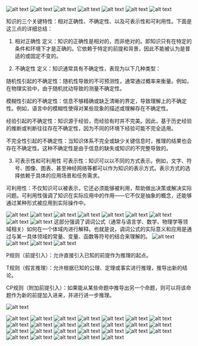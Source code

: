 ![alt text](img/image-4.png)
![alt text](img/image-5.png)
![alt text](img/image-7.png)
![alt text](img/image-6.png)
![alt text](img/image-8.png)
![alt text](img/image-9.png)
![alt text](img/image-10.png)

知识的三个关键特性：相对正确性、不确定性、以及可表示性和可利用性。下面是这三点的详细总结：

1. 相对正确性
定义：知识的正确性是相对的，而非绝对的。即知识只有在特定的条件和环境下才是正确的。它依赖于特定的前提和背景，因此不能被认为是普适的或固定不变的。


2. 不确定性
定义：知识通常具有不确定性，表现为以下几种类型：

随机性引起的不确定性：随机性导致的不可预测性，通常通过概率来衡量。例如，在物理实验中，由于随机扰动导致的测量不确定性。

模糊性引起的不确定性：信息不够精确或缺乏清晰的界定，导致理解上的不确定性。例如，语言中的模糊性使得对某些现象的描述或理解存在不确定性。

经验引起的不确定性：知识源于经验，而经验有时并不完美。因此，基于历史经验的推断或判断往往存在不确定性，因为不同的环境下经验可能不完全适用。

不完全性引起的不确定性：当知识体系不完全或缺少关键信息时，推理的结果也会存在不确定性。这种不确定性是由于信息的缺失或知识的不完整导致的。


3. 可表示性和可利用性
可表示性：知识可以以不同的方式表示。例如，文字、符号、图像、图表、甚至神经网络等都可以作为知识的表示方式。表示方式的选择依赖于具体的应用场景和任务需求。

可利用性：不仅知识可以被表示，它还必须能够被利用，帮助做出决策或解决实际问题。可利用性强调了知识在实际应用中的作用——它不仅是抽象的概念，还能够通过某种形式被应用到实际操作中。

![alt text](img/image-11.png)
![alt text](img/image-12.png)
![alt text](img/image-13.png)
![alt text](img/image-15.png)
![alt text](img/image-16.png)
![alt text](img/image-17.png)
![alt text](img/image-18.png)
![alt text](img/image-19.png)
![alt text](img/image-20.png)
这部分强调了调词公式（通常与语言学、数学、物理学等领域相关）如何在一个体域内进行解释。也就是说，调词公式的实际意义和应用是通过与某一具体领域的常量、变量、函数等符号的结合来理解的。
![alt text](img/image-21.png)
![alt text](img/image-22.png)
![alt text](img/image-23.png)
![alt text](img/image-24.png)

P规则（前提引入）：允许直接引入已知的前提作为推理的起点。

T规则（假言推理）：允许根据已知的公理、定理或事实进行推理，推导出新的结论。

CP规则（附加前提引入）：如果能从某些命题中推导出另一个命题，则可以将该命题作为新的前提加入进来，并进行进一步推理。

![alt text](img/image-286.png)

![alt text](img/image-25.png)
![alt text](img/image-26.png)
![alt text](img/image-27.png)
![alt text](img/image-28.png)
![alt text](img/image-29.png)
![alt text](img/image-30.png)
![alt text](img/image-31.png)
![alt text](img/image-32.png)
![alt text](img/image-34.png)
![alt text](img/image-35.png)
![alt text](img/image-36.png)
![alt text](img/image-37.png)
![alt text](img/image-38.png)
![alt text](img/image-39.png)
![alt text](img/image-40.png)
![alt text](img/image-41.png)
![alt text](img/image-42.png)
![alt text](img/image-43.png)
![alt text](img/image-44.png)
![alt text](img/image-45.png)
![alt text](img/image-46.png)
![alt text](img/image-47.png)
![alt text](img/image-48.png)
![alt text](img/image-49.png)
![alt text](img/image-50.png)
![alt text](img/image-51.png)